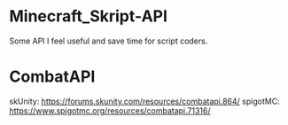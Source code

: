# Minecraft_Skript-API
Some API I feel useful and save time for script coders.

# CombatAPI
skUnity: https://forums.skunity.com/resources/combatapi.864/
spigotMC: https://www.spigotmc.org/resources/combatapi.71316/
